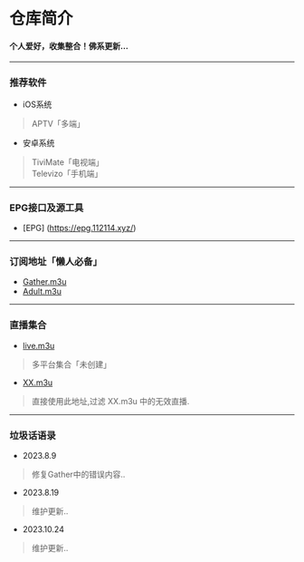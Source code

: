 
# 仓库简介
#### 个人爱好，收集整合！佛系更新…
---
### 推荐软件  
* iOS系统  
>APTV「多端」
* 安卓系统  
>TiviMate「电视端」  
>Televizo「手机端」    
---
### EPG接口及源工具
* [EPG] (https://epg.112114.xyz/)
---
### 订阅地址「懒人必备」
* [Gather.m3u](https://raw.githubusercontent.com/YanG-1989/m3u/main/Gather.m3u)  
* [Adult.m3u](https://raw.githubusercontent.com/YanG-1989/m3u/main/Adult.m3u)
---
### 直播集合  
* [live.m3u](https://raw.githubusercontent.com/YanG-1989/m3u/main/live.m3u)  
>多平台集合「未创建」
* [XX.m3u](https://tv.iill.top/xx)  
>直接使用此地址,过滤 XX.m3u 中的无效直播.
---
### 垃圾话语录
* 2023.8.9
>修复Gather中的错误内容..
* 2023.8.19
>维护更新..
* 2023.10.24
>维护更新..
